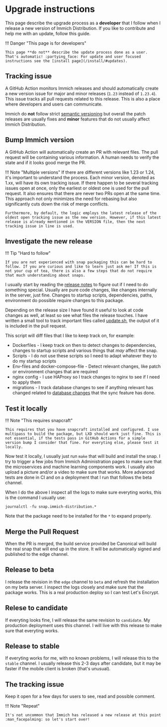 # Upgrade instructions

This page describe the upgrade process as a **developer** that I follow when I release a new version of Immich Distribution. If you like to contribute and help me with an update, follow this guide.

!!! Danger "This page is for developers"

    This page **do not** describe the update process done as a user. That's automatic! :partying_face: For update and user focused instructions see the [install page](/install/#updates).

## Tracking issue

A GitHub Action monitors Immich releases and should automatically create a new version issue for major and minor releases (`1.23` instead of `1.23.4`). This issue tracks all pull requests related to this release. This is also a place where developers and users can communicate.

Immich do **not** follow strict [semantic versioning](https://semver.org/) but overall the patch releases are usually fixes and **minor** features that do not usually affect Immich Distribution.

## Bump Immich version

A GitHub Action will automatically create an PR with relevant files.
The pull request will be containing various information. A human needs to verify the state and if it looks good merge the PR.

!!! Note "Multiple versions"
    If there are different versions like 1.23 or 1.24, it's important to understand the process. Each minor version, denoted as 1.xx, will have its own tracking issue. If there happen to be several tracking issues open at once, only the earliest or oldest one is used for the pull request. It also ensures that there are never two PRs open at the same time. This approach not only minimizes the need for rebasing but also significantly cuts down the risk of merge conflicts.

    Furthermore, by default, the logic employs the latest release of the oldest open tracking issue as the new version. However, if this latest release is already mentioned in the VERSION file, then the next tracking issue in line is used.

## Investigate the new release

!!! Tip "Hard to follow"

    If you are not experienced with snap packaging this can be hard to follow. If you are curious and like to learn just ask me! If this is not your cup of tea, there is also a few steps that do not require that much understanding about snaps.

I usually start by reading the [release notes](https://github.com/immich-app/immich/releases) to figure out if I need to do something special. Usually are pure code changes, like changes internally in the server, just fine. Changes to startup scripts, dependencies, paths, environment do possible require changes to this package.

Depending on the release size I have found it useful to look at code changes as well, at least so see what files the release touches. I have written a small tool to track important files called [update.sh](https://github.com/nsg/immich-distribution/blob/master/update.sh), the output of it is included in the pull request.

This script will diff files that I like to keep track on, for example:

* Dockerfiles - I keep track on then to detect changes to dependencies, changes to startup scripts and various things that _may_ affect the snap.
* Scripts - I do not use these scripts so I need to adapt whatever they to do my startup scripts
* Env-files and docker-compose-file - Detect relevant changes, like patch or environment changes that are required
* nginx config - I use HAProxy so I track changes to nginx to see if I need to apply them
* migrations - I track database changes to see if anything relevant has changed related to [database changes](https://github.com/nsg/immich-distribution/blob/master/src/etc/modify-db.sql) that the sync feature has done.

## Test it locally

!!! Note "This requires snapcraft"

    This requires that you have snapcraft installed and configured. I use multipass to build the package, but LXD should work just fine. This is not essential, if the tests pass in GitHub Actions for a simple version bump I consider that fine. For everyting else, please test it locally.

Now test it locally, I usually just run `make` that will build and install the snap. I try to trigger a few jobs from Immich Administration pages to make sure that the microservices and machine learning components work. I usually also upload a picture and/or a video to make sure that works. More advanced tests are done in CI and on a deployment that I run that follows the beta channel.

When I do the above I inspect all the logs to make sure everyting works, this is the command I usually use:

```
journalctl -fu snap.immich-distribution.*
```

Note that the package need to be installed for the `*` to expand properly.

## Merge the Pull Request

When the PR is merged, the build service provided be Canonical will build the real snap that will end up in the store. It will be automatically signed and published to the edge channel.

## Release to beta

I release the revision in the `edge` channel to `beta` and refresh the installation on my beta server. I inspect the logs closely and make sure that the package works. This is a real production deploy so I can test Let's Encrypt.

## Relese to candidate

If everyting looks fine, I will release the same revision to `candidate`. My production deployment uses this channel. I will live with this release to make sure that everyting works.

## Release to stable

If everyting works for me, with no known problems, I will release this to the `stable` channel. I usually release this 2-3 days after candidate, but it may be faster if the mobile client is broken (that's unusual).

## The tracking issue

Keep it open for a few days for users to see, read and possible comment.

!!! Note "Repeat"

    It's not uncommon that Immich has released a new release at this point :man_facepalming: so let's start over!
